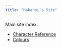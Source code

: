 ```yaml
---
title: "Hakanai's Site"
---
```


Main site index:

- [Character Reference](character-reference/)
- [Colours](colours/)
